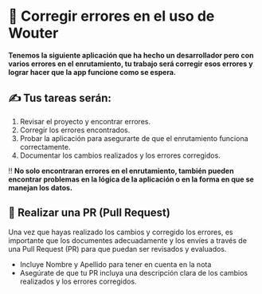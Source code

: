 # 🔎 Corregir errores en el uso de Wouter

**Tenemos la siguiente aplicación que ha hecho un desarrollador pero con varios errores en el enrutamiento, tu trabajo será corregir esos errores y lograr hacer que la app funcione como se espera.**

## ✍️ Tus tareas serán:

1. Revisar el proyecto y encontrar errores.
2. Corregir los errores encontrados.
3. Probar la aplicación para asegurarte de que el enrutamiento funciona correctamente.
4. Documentar los cambios realizados y los errores corregidos.

‼️ **No solo encontraran errores en el enrutamiento, también pueden encontrar problemas en la lógica de la aplicación o en la forma en que se manejan los datos.**

## 📄 Realizar una PR (Pull Request)

Una vez que hayas realizado los cambios y corregido los errores, es importante que los documentes adecuadamente y los envíes a través de una Pull Request (PR) para que puedan ser revisados y evaluados.

- Incluye Nombre y Apellido para tener en cuenta en la nota
- Asegúrate de que tu PR incluya una descripción clara de los cambios realizados y los errores corregidos.
